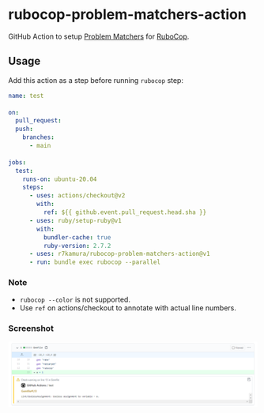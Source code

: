 # rubocop-problem-matchers-action

GitHub Action to setup [Problem Matchers](https://github.com/actions/toolkit/blob/1cc56db0ff126f4d65aeb83798852e02a2c180c3/docs/problem-matchers.md) for [RuboCop](https://github.com/rubocop-hq/rubocop).

## Usage

Add this action as a step before running `rubocop` step:

```yaml
name: test

on:
  pull_request:
  push:
    branches:
      - main

jobs:
  test:
    runs-on: ubuntu-20.04
    steps:
      - uses: actions/checkout@v2
        with:
          ref: ${{ github.event.pull_request.head.sha }}
      - uses: ruby/setup-ruby@v1
        with:
          bundler-cache: true
          ruby-version: 2.7.2
      - uses: r7kamura/rubocop-problem-matchers-action@v1
      - run: bundle exec rubocop --parallel
```

### Note

- `rubocop --color` is not supported.
- Use `ref` on actions/checkout to annotate with actual line numbers.

### Screenshot

![screenshot](/images/screenshot.png)
